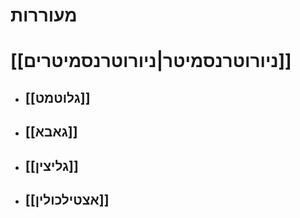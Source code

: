 # מעוררות
# [[ניורוטרנסמיטר|ניורוטרנסמיטרים]]
- ## [[גלוטמט]]
- ## [[גאבא]]
- ## [[גליצין]]
- ## [[אצטילכולין]]